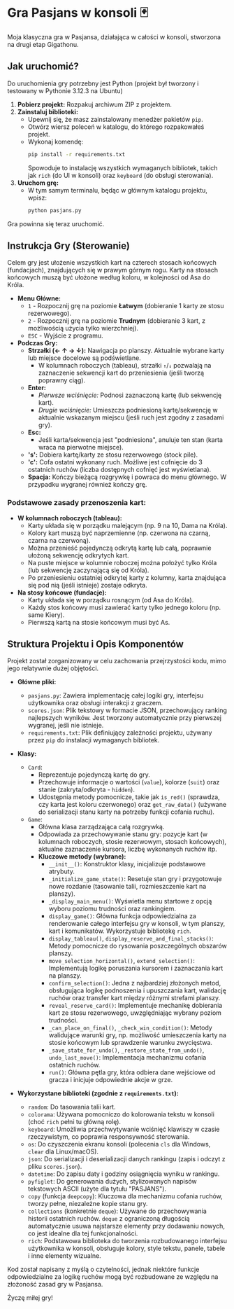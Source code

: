 # Gra Pasjans w konsoli 🃏

Moja klasyczna gra w Pasjansa, działająca w całości w konsoli, stworzona na drugi etap Gigathonu.

## Jak uruchomić?

Do uruchomienia gry potrzebny jest Python (projekt był tworzony i testowany w Pythonie 3.12.3 na Ubuntu)

1.  **Pobierz projekt:** Rozpakuj archiwum ZIP z projektem.
2.  **Zainstaluj biblioteki:**
    *   Upewnij się, że masz zainstalowany menedżer pakietów `pip`.
    *   Otwórz wiersz poleceń w katalogu, do którego rozpakowałeś projekt.
    *   Wykonaj komendę:
        ```bash
        pip install -r requirements.txt
        ```
        Spowoduje to instalację wszystkich wymaganych bibliotek, takich jak `rich` (do UI w konsoli) oraz `keyboard` (do obsługi sterowania).
3.  **Uruchom grę:**
    *   W tym samym terminalu, będąc w głównym katalogu projektu, wpisz:
        ```bash
        python pasjans.py
        ```

Gra powinna się teraz uruchomić.

## Instrukcja Gry (Sterowanie)

Celem gry jest ułożenie wszystkich kart na czterech stosach końcowych (fundacjach), znajdujących się w prawym górnym rogu. Karty na stosach końcowych muszą być ułożone według koloru, w kolejności od Asa do Króla.

*   **Menu Główne:**
    *   `1` - Rozpocznij grę na poziomie **Łatwym** (dobieranie 1 karty ze stosu rezerwowego).
    *   `2` - Rozpocznij grę na poziomie **Trudnym** (dobieranie 3 kart, z możliwością użycia tylko wierzchniej).
    *   `ESC` - Wyjście z programu.
*   **Podczas Gry:**
    *   **Strzałki (← ↑ → ↓):** Nawigacja po planszy. Aktualnie wybrane karty lub miejsce docelowe są podświetlane.
        *   W kolumnach roboczych (tableau), strzałki `↑`/`↓` pozwalają na zaznaczenie sekwencji kart do przeniesienia (jeśli tworzą poprawny ciąg).
    *   **Enter:**
        *   *Pierwsze wciśnięcie:* Podnosi zaznaczoną kartę (lub sekwencję kart).
        *   *Drugie wciśnięcie:* Umieszcza podniesioną kartę/sekwencję w aktualnie wskazanym miejscu (jeśli ruch jest zgodny z zasadami gry).
    *   **Esc:**
        *   Jeśli karta/sekwencja jest "podniesiona", anuluje ten stan (karta wraca na pierwotne miejsce).
    *   **'s':** Dobiera kartę/karty ze stosu rezerwowego (stock pile).
    *   **'c':** Cofa ostatni wykonany ruch. Możliwe jest cofnięcie do 3 ostatnich ruchów (liczba dostępnych cofnięć jest wyświetlana).
    *   **Spacja:** Kończy bieżącą rozgrywkę i powraca do menu głównego. W przypadku wygranej również kończy grę.

### Podstawowe zasady przenoszenia kart:

*   **W kolumnach roboczych (tableau):**
    *   Karty układa się w porządku malejącym (np. 9 na 10, Dama na Króla).
    *   Kolory kart muszą być naprzemienne (np. czerwona na czarną, czarna na czerwoną).
    *   Można przenieść pojedynczą odkrytą kartę lub całą, poprawnie ułożoną sekwencję odkrytych kart.
    *   Na puste miejsce w kolumnie roboczej można położyć tylko Króla (lub sekwencję zaczynającą się od Króla).
    *   Po przeniesieniu ostatniej odkrytej karty z kolumny, karta znajdująca się pod nią (jeśli istnieje) zostaje odkryta.
*   **Na stosy końcowe (fundacje):**
    *   Karty układa się w porządku rosnącym (od Asa do Króla).
    *   Każdy stos końcowy musi zawierać karty tylko jednego koloru (np. same Kiery).
    *   Pierwszą kartą na stosie końcowym musi być As.

## Struktura Projektu i Opis Komponentów

Projekt został zorganizowany w celu zachowania przejrzystości kodu, mimo jego relatywnie dużej objętości.

*   **Główne pliki:**
    *   `pasjans.py`: Zawiera implementację całej logiki gry, interfejsu użytkownika oraz obsługi interakcji z graczem.
    *   `scores.json`: Plik tekstowy w formacie JSON, przechowujący ranking najlepszych wyników. Jest tworzony automatycznie przy pierwszej wygranej, jeśli nie istnieje.
    *   `requirements.txt`: Plik definiujący zależności projektu, używany przez `pip` do instalacji wymaganych bibliotek.

*   **Klasy:**
    *   `Card`:
        *   Reprezentuje pojedynczą kartę do gry.
        *   Przechowuje informacje o wartości (`value`), kolorze (`suit`) oraz stanie (zakryta/odkryta - `hidden`).
        *   Udostępnia metody pomocnicze, takie jak `is_red()` (sprawdza, czy karta jest koloru czerwonego) oraz `get_raw_data()` (używane do serializacji stanu karty na potrzeby funkcji cofania ruchu).
    *   `Game`:
        *   Główna klasa zarządzająca całą rozgrywką.
        *   Odpowiada za przechowywanie stanu gry: pozycje kart (w kolumnach roboczych, stosie rezerwowym, stosach końcowych), aktualne zaznaczenie kursora, liczbę wykonanych ruchów itp.
        *   **Kluczowe metody (wybrane):**
            *   `__init__()`: Konstruktor klasy, inicjalizuje podstawowe atrybuty.
            *   `_initialize_game_state()`: Resetuje stan gry i przygotowuje nowe rozdanie (tasowanie talii, rozmieszczenie kart na planszy).
            *   `_display_main_menu()`: Wyświetla menu startowe z opcją wyboru poziomu trudności oraz rankingiem.
            *   `display_game()`: Główna funkcja odpowiedzialna za renderowanie całego interfejsu gry w konsoli, w tym planszy, kart i komunikatów. Wykorzystuje bibliotekę `rich`.
            *   `display_tableau()`, `display_reserve_and_final_stacks()`: Metody pomocnicze do rysowania poszczególnych obszarów planszy.
            *   `move_selection_horizontal()`, `extend_selection()`: Implementują logikę poruszania kursorem i zaznaczania kart na planszy.
            *   `confirm_selection()`: Jedna z najbardziej złożonych metod, obsługująca logikę podnoszenia i upuszczania kart, walidację ruchów oraz transfer kart między różnymi strefami planszy.
            *   `reveal_reserve_card()`: Implementuje mechanikę dobierania kart ze stosu rezerwowego, uwzględniając wybrany poziom trudności.
            *   `_can_place_on_final()`, `_check_win_condition()`: Metody walidujące warunki gry, np. możliwość umieszczenia karty na stosie końcowym lub sprawdzenie warunku zwycięstwa.
            *   `_save_state_for_undo()`, `_restore_state_from_undo()`, `undo_last_move()`: Implementacja mechanizmu cofania ostatnich ruchów.
            *   `run()`: Główna pętla gry, która odbiera dane wejściowe od gracza i inicjuje odpowiednie akcje w grze.

*   **Wykorzystane biblioteki (zgodnie z `requirements.txt`):**
    *   `random`: Do tasowania talii kart.
    *   `colorama`: Używana pomocniczo do kolorowania tekstu w konsoli (choć `rich` pełni tu główną rolę).
    *   `keyboard`: Umożliwia przechwytywanie wciśnięć klawiszy w czasie rzeczywistym, co poprawia responsywność sterowania.
    *   `os`: Do czyszczenia ekranu konsoli (polecenia `cls` dla Windows, `clear` dla Linux/macOS).
    *   `json`: Do serializacji i deserializacji danych rankingu (zapis i odczyt z pliku `scores.json`).
    *   `datetime`: Do zapisu daty i godziny osiągnięcia wyniku w rankingu.
    *   `pyfiglet`: Do generowania dużych, stylizowanych napisów tekstowych ASCII (użyte dla tytułu "PASJANS").
    *   `copy` (funkcja `deepcopy`): Kluczowa dla mechanizmu cofania ruchów, tworzy pełne, niezależne kopie stanu gry.
    *   `collections` (konkretnie `deque`): Używane do przechowywania historii ostatnich ruchów. `deque` z ograniczoną długością automatycznie usuwa najstarsze elementy przy dodawaniu nowych, co jest idealne dla tej funkcjonalności.
    *   `rich`: Podstawowa biblioteka do tworzenia rozbudowanego interfejsu użytkownika w konsoli, obsługuje kolory, style tekstu, panele, tabele i inne elementy wizualne.

Kod został napisany z myślą o czytelności, jednak niektóre funkcje odpowiedzialne za logikę ruchów mogą być rozbudowane ze względu na złożoność zasad gry w Pasjansa.

Życzę miłej gry!
